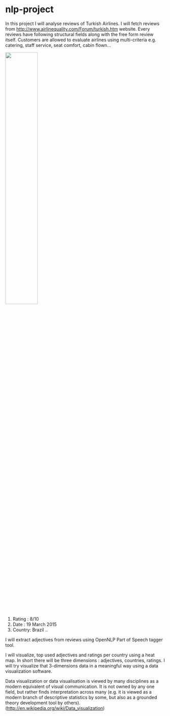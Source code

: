 # nlp-project
In this project I will analyse reviews of Turkish Airlines. I will fetch reviews from http://www.airlinequality.com/Forum/turkish.htm website.
Every reviews have following structural fields along with the free form review itself.
Customers are allowed to evaluate airlines using multi-criteria e.g. catering, staff service, seat comfort, cabin flown...

<div align="left-align">
    <img width="45%" src="C:\Kullanıcılar\YASEMİN\Masaüstü\review.png" </img>
</div>

1. Rating : 8/10
2. Date : 19 March 2015
3. Country: Brazil
..

I will extract adjectives from reviews using OpenNLP Part of Speech tagger tool. 

I will visualize, top used adjectives and ratings per country using a heat map.
In short there will be three dimensions : adjectives, countries, ratings.
I will try  visualize that  3-dimensions data in a meaningful way using a data visualization software.

Data visualization or data visualisation is viewed by many disciplines as a modern equivalent of visual communication. It is not owned by any one field, 
but rather finds interpretation across many (e.g. it is viewed as a modern branch of descriptive statistics by some, but also as a grounded theory development 
tool by others).(http://en.wikipedia.org/wiki/Data_visualization)
